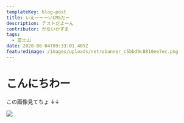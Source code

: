 ```yaml
---
templateKey: blog-post
title: いえーーーいCMSだー
description: テストだよーん
contributor: かないかずま
tags:
  - 富士山
date: 2020-06-04T09:33:01.409Z
featuredimage: /images/uploads/retrobanner_c5bbd9c8810ee7ec.png
---
```


# こんにちわー

この画像見てちょ ↓↓

![](/images/uploads/fuji.png)
